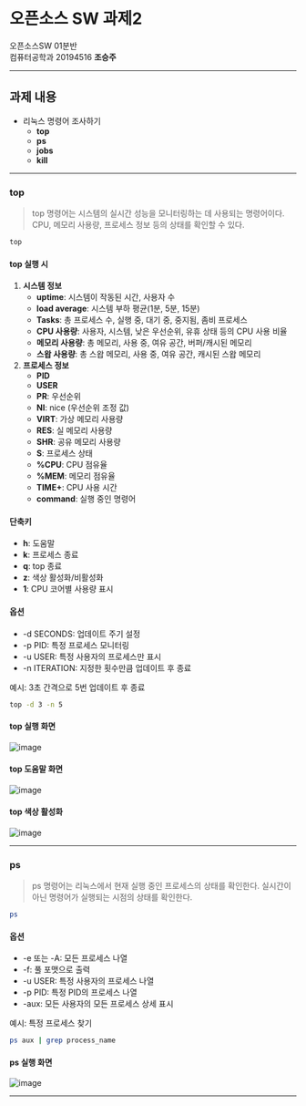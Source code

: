# 오픈소스 SW 과제2

오픈소스SW 01분반   
컴퓨터공학과 20194516 **조승주**

---                    

## 과제 내용

- 리눅스 명령어 조사하기
  - **top**
  - **ps**
  - **jobs**
  - **kill**

---

### top

> top 명령어는 시스템의 실시간 성능을 모니터링하는 데 사용되는 명령어이다. CPU, 메모리 사용량, 프로세스 정보 등의 상태를 확인할 수 있다.

```bash 
top
```

#### top 실행 시

1. **시스템 정보**   
   - **uptime**: 시스템이 작동된 시간, 사용자 수
   - **load average**: 시스템 부하 평균(1분, 5분, 15분)
   - **Tasks**: 총 프로세스 수, 실행 중, 대기 중, 중지됨, 좀비 프로세스
   - **CPU 사용량**: 사용자, 시스템, 낮은 우선순위, 유휴 상태 등의 CPU 사용 비율
   - **메모리 사용량**: 총 메모리, 사용 중, 여유 공간, 버퍼/캐시된 메모리
   - **스왑 사용량**: 총 스왑 메모리, 사용 중, 여유 공간, 캐시된 스왑 메모리
2. **프로세스 정보**
   - **PID**
   - **USER**
   - **PR**: 우선순위
   - **NI**: nice (우선순위 조정 값)
   - **VIRT**: 가상 메모리 사용량
   - **RES**: 실 메모리 사용량
   - **SHR**: 공유 메모리 사용량
   - **S**: 프로세스 상태
   - **%CPU**: CPU 점유율
   - **%MEM**: 메모리 점유율
   - **TIME+**: CPU 사용 시간
   - **command**: 실행 중인 명령어

#### 단축키

- **h**: 도움말
- **k**: 프로세스 종료
- **q**: top 종료
- **z**: 색상 활성화/비활성화
- **1**: CPU 코어별 사용량 표시

#### 옵션

- -d SECONDS: 업데이트 주기 설정
- -p PID: 특정 프로세스 모니터링
- -u USER: 특정 사용자의 프로세스만 표시
- -n ITERATION: 지정한 횟수만큼 업데이트 후 종료

예시: 3초 간격으로 5번 업데이트 후 종료
```bash
top -d 3 -n 5
```

#### top 실행 화면
![image](https://github.com/jsj3318/OpenSourceSWHomework/assets/168888761/782d1e74-2937-4077-a6f6-2d7fec2f4250)

#### top 도움말 화면
![image](https://github.com/jsj3318/OpenSourceSWHomework/assets/168888761/eecc2345-7fbb-4e68-a354-0c05d03b1b7c)

#### top 색상 활성화
![image](https://github.com/jsj3318/OpenSourceSWHomework/assets/168888761/db9ecdfd-dfe1-41e9-887d-fcd830e26a9e)

---

### ps

> ps 명령어는 리눅스에서 현재 실행 중인 프로세스의 상태를 확인한다. 실시간이 아닌 명령어가 실행되는 시점의 상태를 확인한다.

```bash
ps
```

#### 옵션

- -e 또는 -A: 모든 프로세스 나열
- -f: 풀 포맷으로 출력
- -u USER: 특정 사용자의 프로세스 나열
- -p PID: 특정 PID의 프로세스 나열
- -aux: 모든 사용자의 모든 프로세스 상세 표시

예시: 특정 프로세스 찾기
```bash
ps aux | grep process_name
```

#### ps 실행 화면
![image](https://github.com/jsj3318/OpenSourceSWHomework/assets/168888761/cb2b7924-282b-4a1a-84d6-7c4c50489b87)

---

